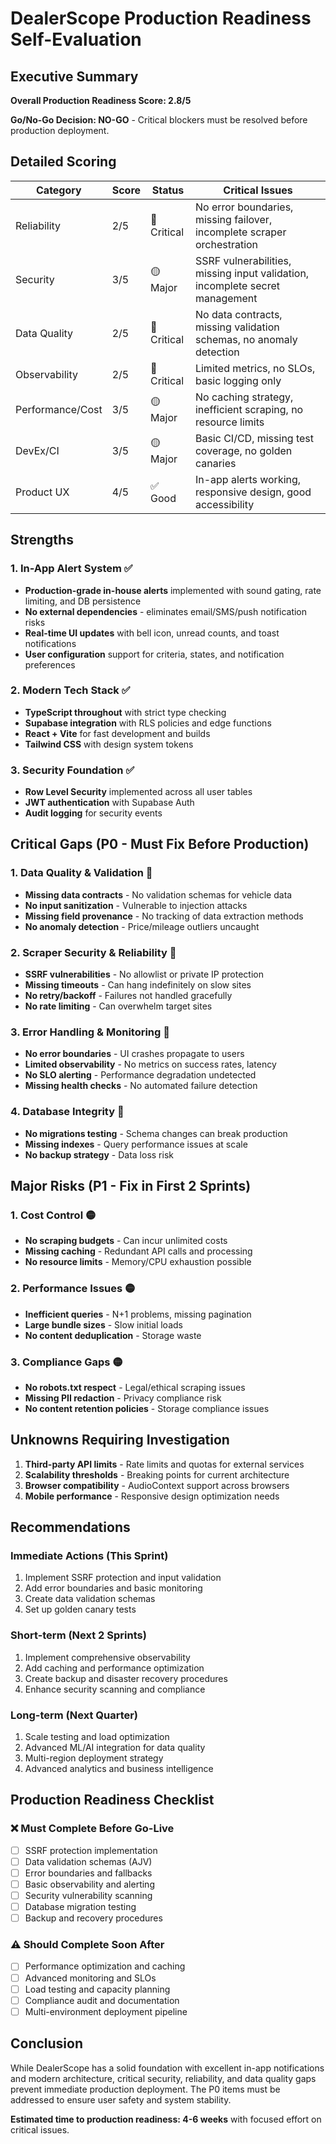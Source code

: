 # DealerScope Production Readiness Self-Evaluation

## Executive Summary

**Overall Production Readiness Score: 2.8/5**

**Go/No-Go Decision: NO-GO** - Critical blockers must be resolved before production deployment.

## Detailed Scoring

| Category | Score | Status | Critical Issues |
|----------|-------|--------|----------------|
| Reliability | 2/5 | 🔴 Critical | No error boundaries, missing failover, incomplete scraper orchestration |
| Security | 3/5 | 🟡 Major | SSRF vulnerabilities, missing input validation, incomplete secret management |
| Data Quality | 2/5 | 🔴 Critical | No data contracts, missing validation schemas, no anomaly detection |
| Observability | 2/5 | 🔴 Critical | Limited metrics, no SLOs, basic logging only |
| Performance/Cost | 3/5 | 🟡 Major | No caching strategy, inefficient scraping, no resource limits |
| DevEx/CI | 3/5 | 🟡 Major | Basic CI/CD, missing test coverage, no golden canaries |
| Product UX | 4/5 | ✅ Good | In-app alerts working, responsive design, good accessibility |

## Strengths

### 1. In-App Alert System ✅
- **Production-grade in-house alerts** implemented with sound gating, rate limiting, and DB persistence
- **No external dependencies** - eliminates email/SMS/push notification risks
- **Real-time UI updates** with bell icon, unread counts, and toast notifications
- **User configuration** support for criteria, states, and notification preferences

### 2. Modern Tech Stack ✅
- **TypeScript throughout** with strict type checking
- **Supabase integration** with RLS policies and edge functions
- **React + Vite** for fast development and builds
- **Tailwind CSS** with design system tokens

### 3. Security Foundation ✅
- **Row Level Security** implemented across all user tables
- **JWT authentication** with Supabase Auth
- **Audit logging** for security events

## Critical Gaps (P0 - Must Fix Before Production)

### 1. Data Quality & Validation 🔴
- **Missing data contracts** - No validation schemas for vehicle data
- **No input sanitization** - Vulnerable to injection attacks
- **Missing field provenance** - No tracking of data extraction methods
- **No anomaly detection** - Price/mileage outliers uncaught

### 2. Scraper Security & Reliability 🔴
- **SSRF vulnerabilities** - No allowlist or private IP protection
- **Missing timeouts** - Can hang indefinitely on slow sites
- **No retry/backoff** - Failures not handled gracefully
- **No rate limiting** - Can overwhelm target sites

### 3. Error Handling & Monitoring 🔴
- **No error boundaries** - UI crashes propagate to users
- **Limited observability** - No metrics on success rates, latency
- **No SLO alerting** - Performance degradation undetected
- **Missing health checks** - No automated failure detection

### 4. Database Integrity 🔴
- **No migrations testing** - Schema changes can break production
- **Missing indexes** - Query performance issues at scale
- **No backup strategy** - Data loss risk

## Major Risks (P1 - Fix in First 2 Sprints)

### 1. Cost Control 🟡
- **No scraping budgets** - Can incur unlimited costs
- **Missing caching** - Redundant API calls and processing
- **No resource limits** - Memory/CPU exhaustion possible

### 2. Performance Issues 🟡
- **Inefficient queries** - N+1 problems, missing pagination
- **Large bundle sizes** - Slow initial loads
- **No content deduplication** - Storage waste

### 3. Compliance Gaps 🟡
- **No robots.txt respect** - Legal/ethical scraping issues
- **Missing PII redaction** - Privacy compliance risk
- **No content retention policies** - Storage compliance issues

## Unknowns Requiring Investigation

1. **Third-party API limits** - Rate limits and quotas for external services
2. **Scalability thresholds** - Breaking points for current architecture
3. **Browser compatibility** - AudioContext support across browsers
4. **Mobile performance** - Responsive design optimization needs

## Recommendations

### Immediate Actions (This Sprint)
1. Implement SSRF protection and input validation
2. Add error boundaries and basic monitoring
3. Create data validation schemas
4. Set up golden canary tests

### Short-term (Next 2 Sprints)
1. Implement comprehensive observability
2. Add caching and performance optimization
3. Create backup and disaster recovery procedures
4. Enhance security scanning and compliance

### Long-term (Next Quarter)
1. Scale testing and load optimization
2. Advanced ML/AI integration for data quality
3. Multi-region deployment strategy
4. Advanced analytics and business intelligence

## Production Readiness Checklist

### ❌ Must Complete Before Go-Live
- [ ] SSRF protection implementation
- [ ] Data validation schemas (AJV)
- [ ] Error boundaries and fallbacks
- [ ] Basic observability and alerting
- [ ] Security vulnerability scanning
- [ ] Database migration testing
- [ ] Backup and recovery procedures

### ⚠️ Should Complete Soon After
- [ ] Performance optimization and caching
- [ ] Advanced monitoring and SLOs
- [ ] Load testing and capacity planning
- [ ] Compliance audit and documentation
- [ ] Multi-environment deployment pipeline

## Conclusion

While DealerScope has a solid foundation with excellent in-app notifications and modern architecture, critical security, reliability, and data quality gaps prevent immediate production deployment. The P0 items must be addressed to ensure user safety and system stability.

**Estimated time to production readiness: 4-6 weeks** with focused effort on critical issues.